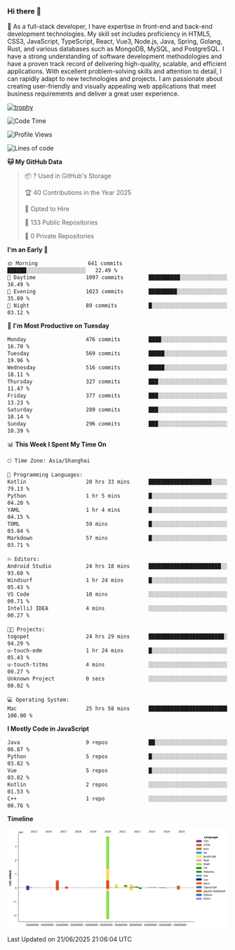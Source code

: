 ### Hi there 👋

🌱 As a full-stack developer, I have expertise in front-end and back-end development technologies. My skill set includes proficiency in HTML5, CSS3, JavaScript, TypeScript, React, Vue3, Node.js, Java, Spring, Golang, Rust, and various databases such as MongoDB, MySQL, and PostgreSQL. I have a strong understanding of software development methodologies and have a proven track record of delivering high-quality, scalable, and efficient applications. With excellent problem-solving skills and attention to detail, I can rapidly adapt to new technologies and projects. I am passionate about creating user-friendly and visually appealing web applications that meet business requirements and deliver a great user experience.

[![trophy](https://github-profile-trophy.vercel.app/?username=elton&rank=SECRET,SSS,SS,S,AAA,AA,A&theme=onedark&no-frame=true&margin-w=10)](https://github.com/ryo-ma/github-profile-trophy)

<!--START_SECTION:waka-->
![Code Time](http://img.shields.io/badge/Code%20Time-1%2C751%20hrs%2020%20mins-blue)

![Profile Views](http://img.shields.io/badge/Profile%20Views-0-blue)

![Lines of code](https://img.shields.io/badge/From%20Hello%20World%20I%27ve%20Written-5.7%20million%20lines%20of%20code-blue)

**🐱 My GitHub Data** 

> 📦 ? Used in GitHub's Storage 
 > 
> 🏆 40 Contributions in the Year 2025
 > 
> 💼 Opted to Hire
 > 
> 📜 133 Public Repositories 
 > 
> 🔑 0 Private Repositories 
 > 
**I'm an Early 🐤** 

```text
🌞 Morning                641 commits         ██████░░░░░░░░░░░░░░░░░░░   22.49 % 
🌆 Daytime                1097 commits        ██████████░░░░░░░░░░░░░░░   38.49 % 
🌃 Evening                1023 commits        █████████░░░░░░░░░░░░░░░░   35.89 % 
🌙 Night                  89 commits          █░░░░░░░░░░░░░░░░░░░░░░░░   03.12 % 
```
📅 **I'm Most Productive on Tuesday** 

```text
Monday                   476 commits         ████░░░░░░░░░░░░░░░░░░░░░   16.70 % 
Tuesday                  569 commits         █████░░░░░░░░░░░░░░░░░░░░   19.96 % 
Wednesday                516 commits         █████░░░░░░░░░░░░░░░░░░░░   18.11 % 
Thursday                 327 commits         ███░░░░░░░░░░░░░░░░░░░░░░   11.47 % 
Friday                   377 commits         ███░░░░░░░░░░░░░░░░░░░░░░   13.23 % 
Saturday                 289 commits         ███░░░░░░░░░░░░░░░░░░░░░░   10.14 % 
Sunday                   296 commits         ███░░░░░░░░░░░░░░░░░░░░░░   10.39 % 
```


📊 **This Week I Spent My Time On** 

```text
🕑︎ Time Zone: Asia/Shanghai

💬 Programming Languages: 
Kotlin                   20 hrs 33 mins      ████████████████████░░░░░   79.13 % 
Python                   1 hr 5 mins         █░░░░░░░░░░░░░░░░░░░░░░░░   04.20 % 
YAML                     1 hr 4 mins         █░░░░░░░░░░░░░░░░░░░░░░░░   04.15 % 
TOML                     59 mins             █░░░░░░░░░░░░░░░░░░░░░░░░   03.84 % 
Markdown                 57 mins             █░░░░░░░░░░░░░░░░░░░░░░░░   03.71 % 

🔥 Editors: 
Android Studio           24 hrs 18 mins      ███████████████████████░░   93.60 % 
Windsurf                 1 hr 24 mins        █░░░░░░░░░░░░░░░░░░░░░░░░   05.43 % 
VS Code                  10 mins             ░░░░░░░░░░░░░░░░░░░░░░░░░   00.71 % 
IntelliJ IDEA            4 mins              ░░░░░░░░░░░░░░░░░░░░░░░░░   00.27 % 

🐱‍💻 Projects: 
togopet                  24 hrs 29 mins      ████████████████████████░   94.29 % 
u-touch-edm              1 hr 24 mins        █░░░░░░░░░░░░░░░░░░░░░░░░   05.43 % 
u-touch-titms            4 mins              ░░░░░░░░░░░░░░░░░░░░░░░░░   00.27 % 
Unknown Project          0 secs              ░░░░░░░░░░░░░░░░░░░░░░░░░   00.02 % 

💻 Operating System: 
Mac                      25 hrs 58 mins      █████████████████████████   100.00 % 
```

**I Mostly Code in JavaScript** 

```text
Java                     9 repos             ██░░░░░░░░░░░░░░░░░░░░░░░   06.87 % 
Python                   5 repos             █░░░░░░░░░░░░░░░░░░░░░░░░   03.82 % 
Vue                      5 repos             █░░░░░░░░░░░░░░░░░░░░░░░░   03.82 % 
Kotlin                   2 repos             ░░░░░░░░░░░░░░░░░░░░░░░░░   01.53 % 
C++                      1 repo              ░░░░░░░░░░░░░░░░░░░░░░░░░   00.76 % 
```



**Timeline**

![Lines of Code chart](https://raw.githubusercontent.com/elton/elton/main/assets/bar_graph.png)


 Last Updated on 21/06/2025 21:06:04 UTC
<!--END_SECTION:waka-->

<!--
**elton/elton** is a ✨ _special_ ✨ repository because its `README.md` (this file) appears on your GitHub profile.

Here are some ideas to get you started:

- 🔭 I’m currently working on ...
- 🌱 I’m currently learning ...
- 👯 I’m looking to collaborate on ...
- 🤔 I’m looking for help with ...
- 💬 Ask me about ...
- 📫 How to reach me: ...
- 😄 Pronouns: ...
- ⚡ Fun fact: ...
-->
